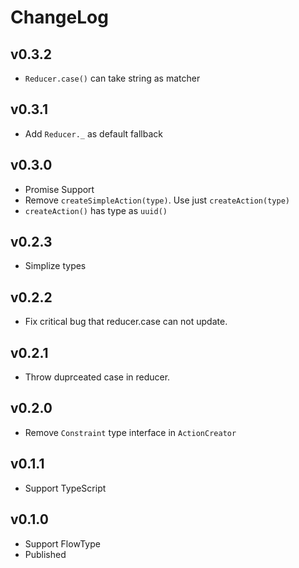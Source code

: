 # ChangeLog

## v0.3.2

* `Reducer.case()` can take string as matcher

## v0.3.1

* Add `Reducer._` as default fallback

## v0.3.0

* Promise Support
* Remove `createSimpleAction(type)`. Use just `createAction(type)`
* `createAction()` has type as `uuid()`

## v0.2.3

* Simplize types

## v0.2.2

* Fix critical bug that reducer.case can not update.

## v0.2.1

* Throw duprceated case in reducer.

## v0.2.0

* Remove `Constraint` type interface in `ActionCreator`

## v0.1.1

* Support TypeScript

## v0.1.0

* Support FlowType
* Published
